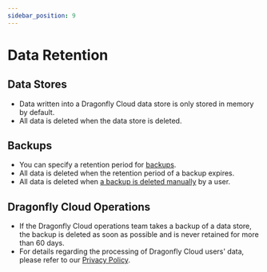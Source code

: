 ```yaml
---
sidebar_position: 9
---
```


# Data Retention

## Data Stores

- Data written into a Dragonfly Cloud data store is only stored in memory by default.
- All data is deleted when the data store is deleted.

## Backups

- You can specify a retention period for [backups](backups.md).
- All data is deleted when the retention period of a backup expires.
- All data is deleted when [a backup is deleted manually](backups#viewing-and-deleting-backups) by a user.

## Dragonfly Cloud Operations

- If the Dragonfly Cloud operations team takes a backup of a data store, the backup is deleted as soon as possible and is never retained for more than 60 days.
- For details regarding the processing of Dragonfly Cloud users' data, please refer to our [Privacy Policy](https://www.dragonflydb.io/privacy).
